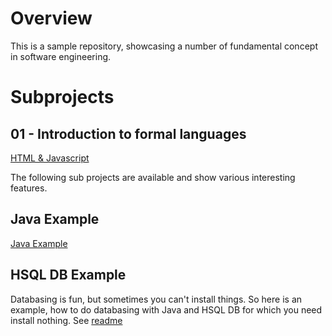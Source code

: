 # Overview
This is a sample repository, showcasing a number of fundamental concept in software engineering.
# Subprojects

## 01 - Introduction to formal languages
[HTML & Javascript](/01-Introduction/Readme.md)

The following sub projects are available and show various interesting features.
## Java Example
[Java Example](/java_example/Readme.md)

## HSQL DB Example
Databasing is fun, but sometimes you can't install things. So here is an example, how to do databasing with Java and HSQL DB for which you need install nothing. See [readme](hsqldb-example/Readme.md)

